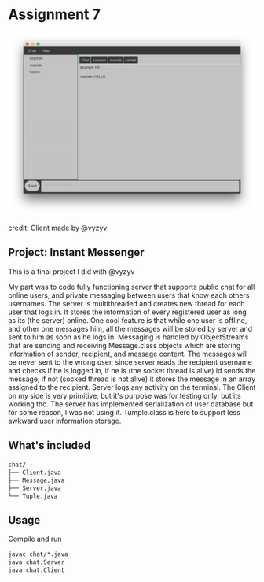 # Assignment 7

![chat](Chat.png)

credit: Client made by @vyzyv

## Project: Instant Messenger

This is a final project I did with @vyzyv

My part was to code fully functioning server that supports public chat for all online users, and private messaging between users that know each others usernames. The server is multithreaded and creates new thread for each user that logs in. It stores the information of every registered user as long as its (the server) online. One cool feature is that while one user is offline, and other one messages him, all the messages will be stored by server and sent to him as soon as he logs in. Messaging is handled by ObjectStreams that are sending and receiving Message.class objects which are storing information of sender, recipient, and message content. The messages will be never sent to the wrong user, since server reads the recipient username and checks if he is logged in, if he is (the socket thread is alive) id sends the message, if not (socked thread is not alive) it stores the message in an array assigned to the recipient. Server logs any activity on the terminal. The Client on my side is very primitive, but it's purpose was for testing only, but its working tho. The server has implemented serialization of user database but for some reason, I was not using it. Tumple.class is here to support less awkward user information storage.

## What's included

```
chat/
├── Client.java
├── Message.java
├── Server.java
└── Tuple.java
```

## Usage

Compile and run

```
javac chat/*.java
java chat.Server
java chat.Client
```
